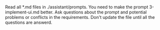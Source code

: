 Read all *.md files in ./assistant/prompts.
You need to make the prompt 3-implement-ui.md better.
Ask questions about the prompt and potential problems or conflicts in the requirements.
Don't update the file until all the questions are answerd.
